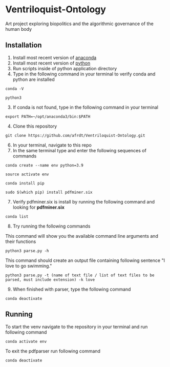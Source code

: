 # Ventriloquist-Ontology
Art project exploring biopolitics and the algorithmic governance of the human body

## Installation
1. Install most recent version of [anaconda](https://www.anaconda.com)
2. Install most recent version of [python](https://www.python.org)
3. Run scripts inside of python application directory
4. Type in the following command in your terminal to verify conda and python are installed

`conda -V`

`python3`

3. If conda is not found, type in the following command in your terminal 

`export PATH=~/opt/anaconda3/bin:$PATH`

4. Clone this repository

`git clone https://github.com/afrdt/Ventriloquist-Ontology.git`

6. In your terminal, navigate to this repo
7. In the same terminal type and enter the following sequences of commands

`conda create --name env python=3.9`

`source activate env`

`conda install pip`

`sudo $(which pip) install pdfminer.six`

7. Verify pdfminer.six is install by running the following command and looking for **pdfminer.six**

`conda list`

8. Try running the following commands

This command will show you the available command line arguments and their functions

`python3 parse.py -h`

This command should create an output file containing following sentence "I love to go swimming."

`python3 parse.py -t (name of text file / list of text files to be parsed, must include extension) -k love`

9. When finished with parser, type the following command

`conda deactivate`

## Running 

To start the venv navigate to the repository in your terminal and run following command 

`conda activate env`

To exit the pdfparser run following command 

`conda deactivate`


